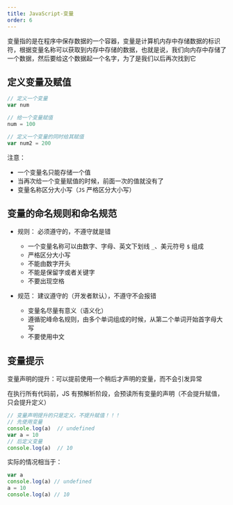 ```yaml
---
title: JavaScript-变量
order: 6
---
```


变量指的是在程序中保存数据的一个容器，变量是计算机内存中存储数据的标识符，根据变量名称可以获取到内存中存储的数据，也就是说，我们向内存中存储了一个数据，然后要给这个数据起一个名字，为了是我们以后再次找到它

## 定义变量及赋值

```javascript
// 定义一个变量
var num

// 给一个变量赋值
num = 100

// 定义一个变量的同时给其赋值
var num2 = 200
```

注意：
- 一个变量名只能存储一个值
- 当再次给一个变量赋值的时候，前面一次的值就没有了
- 变量名称区分大小写（`JS` 严格区分大小写）

## 变量的命名规则和命名规范

- 规则： 必须遵守的，不遵守就是错

  - 一个变量名称可以由数字、字母、英文下划线 `_`、美元符号 `$` 组成
  - 严格区分大小写
  - 不能由数字开头
  - 不能是保留字或者关键字
  - 不要出现空格
- 规范： 建议遵守的（开发者默认），不遵守不会报错
  - 变量名尽量有意义（语义化）
  - 遵循驼峰命名规则，由多个单词组成的时候，从第二个单词开始首字母大写
  - 不要使用中文

## 变量提示

变量声明的提升：可以提前使用一个稍后才声明的变量，而不会引发异常

在执行所有代码前，JS 有预解析阶段，会预读所有变量的声明（不会提升赋值，只会提升定义）

```javascript
// 变量声明提升的只是定义，不提升赋值！！！
// 先使用变量
console.log(a)	// undefined
var a = 10
// 后定义变量
console.log(a)	// 10
```

实际的情况相当于：

```javascript
var a
console.log(a) // undefined
a = 10
console.log(a) // 10
```